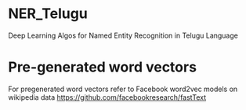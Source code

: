 # NER_Telugu
Deep Learning Algos for Named Entity Recognition in Telugu Language

# Pre-generated word vectors 
For pregenerated word vectors refer to Facebook word2vec models on wikipedia data https://github.com/facebookresearch/fastText
